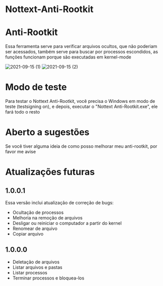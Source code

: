 # Nottext-Anti-Rootkit

# Anti-Rootkit
Essa ferramenta serve para verificar arquivos ocultos, que não poderiam ser acessados, também serve para buscar por processos escondidos, as funções funcionam porque são executadas em kernel-mode<br/>

![2021-09-15 (1)](https://user-images.githubusercontent.com/51800283/133702281-6c3a66ed-a240-44a4-b3ea-bd47421991ab.png)
![2021-09-15 (2)](https://user-images.githubusercontent.com/51800283/133702286-0a7aebde-e3f6-40bc-b147-dd991b43a648.png)


# Modo de teste
Para testar o Nottext Anti-Rootkit, você precisa o Windows em modo de teste (testsigning on), e depois, executar o "Nottext Anti-Rootkit.exe", ele fará todo o resto

# Aberto a sugestões
Se você tiver alguma ideia de como posso melhorar meu anti-rootkit, por favor me avise

# Atualizações futuras

## 1.0.0.1
Essa versão inclui atualização de correção de bugs:
- Ocultação de processos
- Melhoria na remoção de arquivos
- Desligar ou reiniciar o computador a partir do kernel
- Renomear de arquivo
- Copiar arquivo

## 1.0.0.0
- Deletação de arquivos
- Listar arquivos e pastas
- Listar processos
- Terminar processos e bloquea-los

